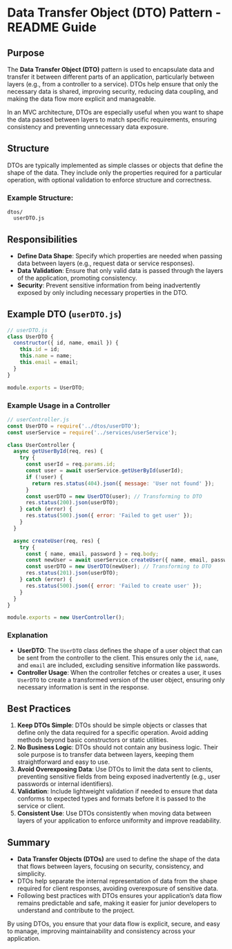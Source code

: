 # Data Transfer Object (DTO) Pattern - README Guide

## Purpose
The **Data Transfer Object (DTO)** pattern is used to encapsulate data and transfer it between different parts of an application, particularly between layers (e.g., from a controller to a service). DTOs help ensure that only the necessary data is shared, improving security, reducing data coupling, and making the data flow more explicit and manageable.

In an MVC architecture, DTOs are especially useful when you want to shape the data passed between layers to match specific requirements, ensuring consistency and preventing unnecessary data exposure.

## Structure
DTOs are typically implemented as simple classes or objects that define the shape of the data. They include only the properties required for a particular operation, with optional validation to enforce structure and correctness.

### Example Structure:
```
dtos/
  userDTO.js
```

## Responsibilities
- **Define Data Shape**: Specify which properties are needed when passing data between layers (e.g., request data or service responses).
- **Data Validation**: Ensure that only valid data is passed through the layers of the application, promoting consistency.
- **Security**: Prevent sensitive information from being inadvertently exposed by only including necessary properties in the DTO.

## Example DTO (`userDTO.js`)
```js
// userDTO.js
class UserDTO {
  constructor({ id, name, email }) {
    this.id = id;
    this.name = name;
    this.email = email;
  }
}

module.exports = UserDTO;
```

### Example Usage in a Controller
```js
// userController.js
const UserDTO = require('../dtos/userDTO');
const userService = require('../services/userService');

class UserController {
  async getUserById(req, res) {
    try {
      const userId = req.params.id;
      const user = await userService.getUserById(userId);
      if (!user) {
        return res.status(404).json({ message: 'User not found' });
      }
      const userDTO = new UserDTO(user); // Transforming to DTO
      res.status(200).json(userDTO);
    } catch (error) {
      res.status(500).json({ error: 'Failed to get user' });
    }
  }

  async createUser(req, res) {
    try {
      const { name, email, password } = req.body;
      const newUser = await userService.createUser({ name, email, password });
      const userDTO = new UserDTO(newUser); // Transforming to DTO
      res.status(201).json(userDTO);
    } catch (error) {
      res.status(500).json({ error: 'Failed to create user' });
    }
  }
}

module.exports = new UserController();
```

### Explanation
- **UserDTO**: The `UserDTO` class defines the shape of a user object that can be sent from the controller to the client. This ensures only the `id`, `name`, and `email` are included, excluding sensitive information like passwords.
- **Controller Usage**: When the controller fetches or creates a user, it uses `UserDTO` to create a transformed version of the user object, ensuring only necessary information is sent in the response.

## Best Practices
1. **Keep DTOs Simple**: DTOs should be simple objects or classes that define only the data required for a specific operation. Avoid adding methods beyond basic constructors or static utilities.
2. **No Business Logic**: DTOs should not contain any business logic. Their sole purpose is to transfer data between layers, keeping them straightforward and easy to use.
3. **Avoid Overexposing Data**: Use DTOs to limit the data sent to clients, preventing sensitive fields from being exposed inadvertently (e.g., user passwords or internal identifiers).
4. **Validation**: Include lightweight validation if needed to ensure that data conforms to expected types and formats before it is passed to the service or client.
5. **Consistent Use**: Use DTOs consistently when moving data between layers of your application to enforce uniformity and improve readability.

## Summary
- **Data Transfer Objects (DTOs)** are used to define the shape of the data that flows between layers, focusing on security, consistency, and simplicity.
- DTOs help separate the internal representation of data from the shape required for client responses, avoiding overexposure of sensitive data.
- Following best practices with DTOs ensures your application’s data flow remains predictable and safe, making it easier for junior developers to understand and contribute to the project.

By using DTOs, you ensure that your data flow is explicit, secure, and easy to manage, improving maintainability and consistency across your application.
